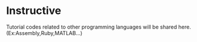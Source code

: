 # Instructive

Tutorial codes related to other programming languages will be shared here.(Ex:Assembly,Ruby,MATLAB...)
